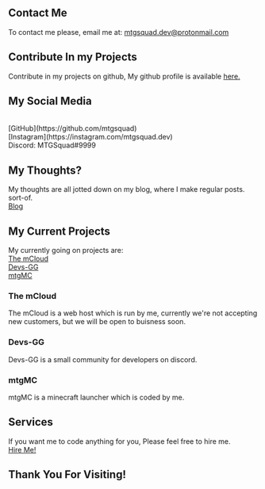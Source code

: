 ## Contact Me
To contact me please, email me at: [mtgsquad.dev@protonmail.com](mailto:mtgsquad.dev@protonmail.com)

## Contribute In my Projects
Contribute in my projects on github, My github profile is available [here.](https://github.com/mtgsquad)

## My Social Media
<br>
[GitHub](https://github.com/mtgsquad)
<br>
[Instagram](https://instagram.com/mtgsquad.dev)
<br>
Discord: MTGSquad#9999

## My Thoughts?
My thoughts are all jotted down on my blog, where I make regular posts. sort-of.
<br>
[Blog](https://blog.mtgsquad-dev.com)

## My Current Projects
My currently going on projects are:
<br>
[The mCloud](https://the-mcloud.ml)
<br>
[Devs-GG](http://gg.gg/devsgg)
<br>
[mtgMC](http://mtgmc.mtgsquad-dev.com)

### The mCloud
The mCloud is a web host which is run by me, currently we're not accepting new customers, but we will be open to buisness soon.

### Devs-GG
Devs-GG is a small community for developers on discord.

### mtgMC
mtgMC is a minecraft launcher which is coded by me.

## Services
If you want me to code anything for you, Please feel free to hire me.
<br>
[Hire Me!](mailto:mtgsquad.dev@protonmail.com)

## Thank You For Visiting!
